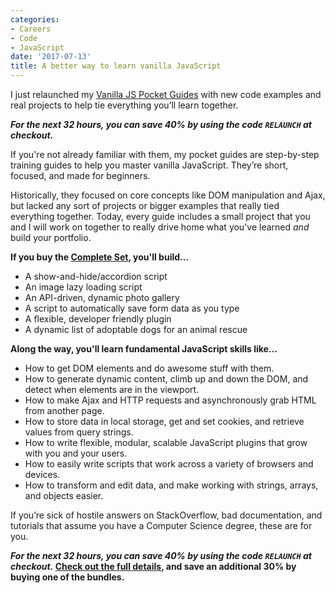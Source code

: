 ```yaml
---
categories:
- Careers
- Code
- JavaScript
date: '2017-07-13'
title: A better way to learn vanilla JavaScript
---
```


I just relaunched my [Vanilla JS Pocket Guides](https://gomakethings.com/guides/) with new code examples and real projects to help tie everything you’ll learn together.

**<em class="highlight" markdown="1">For the next 32 hours, you can save 40% by using the code `RELAUNCH` at checkout.</em>**

If you're not already familiar with them, my pocket guides are step-by-step training guides to help you master vanilla JavaScript. They’re short, focused, and made for beginners.

Historically, they focused on core concepts like DOM manipulation and Ajax, but lacked any sort of projects or bigger examples that really tied everything together. Today, every guide includes a small project that you and I will work on together to really drive home what you've learned *and* build your portfolio.

**If you buy the [Complete Set](https://gomakethings.com/guides/complete-set/), you'll build...**

- A show-and-hide/accordion script
- An image lazy loading script
- An API-driven, dynamic photo gallery
- A script to automatically save form data as you type
- A flexible, developer friendly plugin
- A dynamic list of adoptable dogs for an animal rescue

**Along the way, you'll learn fundamental JavaScript skills like...**

- How to get DOM elements and do awesome stuff with them.
- How to generate dynamic content, climb up and down the DOM, and detect when elements are in the viewport.
- How to make Ajax and HTTP requests and asynchronously grab HTML from another page.
- How to store data in local storage, get and set cookies, and retrieve values from query strings.
- How to write flexible, modular, scalable JavaScript plugins that grow with you and your users.
- How to easily write scripts that work across a variety of browsers and devices.
- How to transform and edit data, and make working with strings, arrays, and objects easier.

If you’re sick of hostile answers on StackOverflow, bad documentation, and tutorials that assume you have a Computer Science degree, these are for you.

**<em class="highlight" markdown="1">For the next 32 hours, you can save 40% by using the code `RELAUNCH` at checkout.</em> [Check out the full details](https://gomakethings.com/guides/), and save an additional 30% by buying one of the bundles.**